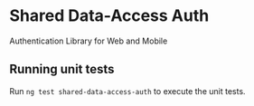 # Shared Data-Access Auth

Authentication Library for Web and Mobile

## Running unit tests

Run `ng test shared-data-access-auth` to execute the unit tests.
